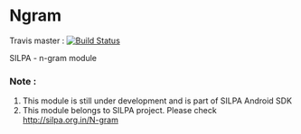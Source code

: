 Ngram
=====

Travis master : [![Build Status](https://travis-ci.org/Project-SILPA/sdk-ngram.svg?branch=master)](https://travis-ci.org/Project-SILPA/sdk-sdk-ngram)

SILPA - n-gram module

### Note :
1. This module is still under development and is part of SILPA Android SDK
2. This module belongs to SILPA project. Please check http://silpa.org.in/N-gram
